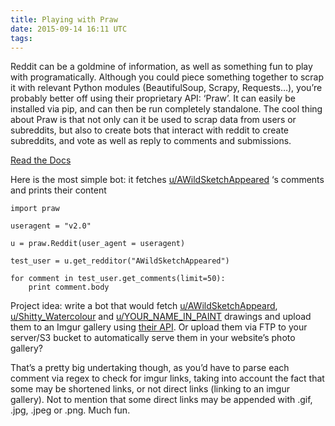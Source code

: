```yaml
---
title: Playing with Praw
date: 2015-09-14 16:11 UTC
tags:
---
```


Reddit can be a goldmine of information, as well as something fun to play with programatically. Although you could piece something together to scrap it with relevant Python modules (BeautifulSoup, Scrapy, Requests…), you’re probably better off using their proprietary API: ‘Praw’.
 It can easily be installed via pip, and can then be run completely standalone. The cool thing about Praw is that not only can it be used to scrap data from users or subreddits, but also to create bots that interact with reddit to create subreddits, and vote as well as reply to comments and submissions.

[Read the Docs](https://praw.readthedocs.org/en/v3.1.0/)

Here is the most simple bot: it fetches [u/AWildSketchAppeared](https://www.reddit.com/user/AWildSketchAppeared) ‘s comments and prints their content

    import praw

    useragent = "v2.0"

    u = praw.Reddit(user_agent = useragent)

    test_user = u.get_redditor("AWildSketchAppeared")

    for comment in test_user.get_comments(limit=50):
        print comment.body

Project idea: write a bot that would fetch [u/AWildSketchAppeard](http://www.reddit.com/user/AWildSketchAppeard), [u/Shitty_Watercolour](http://www.reddit.com/user/Shitty_Watercolour) and [u/YOUR_NAME_IN_PAINT](http://www.reddit.com/user/YOUR_NAME_IN_PAINT) drawings and upload them to an Imgur gallery using [their API](https://github.com/Imgur/imgurpython). Or upload them via FTP to your server/S3 bucket to automatically serve them in your website’s photo gallery?

That’s a pretty big undertaking though, as you’d have to parse each comment via regex to check for imgur links, taking into account the fact that some may be shortened links, or not direct links (linking to an imgur gallery). Not to mention that some direct links may be appended with .gif, .jpg, .jpeg or .png. Much fun.
